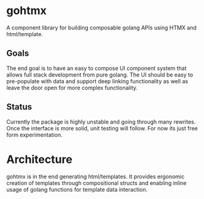 # gohtmx

A component library for building composable golang APIs using HTMX and html/template.

## Goals
The end goal is to have an easy to compose UI component system that allows full stack development from pure golang. The UI should be easy to pre-populate with data and support deep linking functionality as well as leave the door open for more complex functionality.

## Status
Currently the package is highly unstable and going through many rewrites. Once the interface is more solid, unit testing will follow. For now its just free form experimentation.

# Architecture
gohtmx is in the end generating html/templates. It provides ergonomic creation of templates through compositional structs and enabling inline usage of golang functions for template data interaction.

